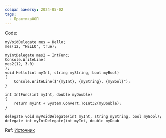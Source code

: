 ```yaml
---
создал заметку: 2024-05-02
tags:
  - ПрактикаООП
---
```


Code:
```CSharp
myVoidDelegate mes = Hello;
mes(12, "HELLO", true);

myIntDelegate mes2 = IntFunc;
Console.WriteLine(
mes2(12, 3.0)
);
void Hello(int myInt, string myString, bool myBool)
{
    Console.WriteLine($"{myInt}, {myString}, {myBool}");
}

int IntFunc(int myInt, double myDouble)
{
    return myInt + System.Convert.ToInt32(myDouble);
}

delegate void myVoidDelegate(int myInt, string myString, bool myBool);
delegate int myIntDelegate(int myInt, double myDoub
```
Ref:
[Источник](https://metanit.com/sharp/tutorial/3.13.php)
